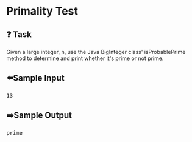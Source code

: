 # Primality Test
## ❓ Task
Given a large integer, n, use the Java BigInteger class' isProbablePrime method to determine and print whether it's prime or not prime.
## ⬅️Sample Input
<pre>
13
</pre>

## ➡️Sample Output
<pre>
prime
</pre>